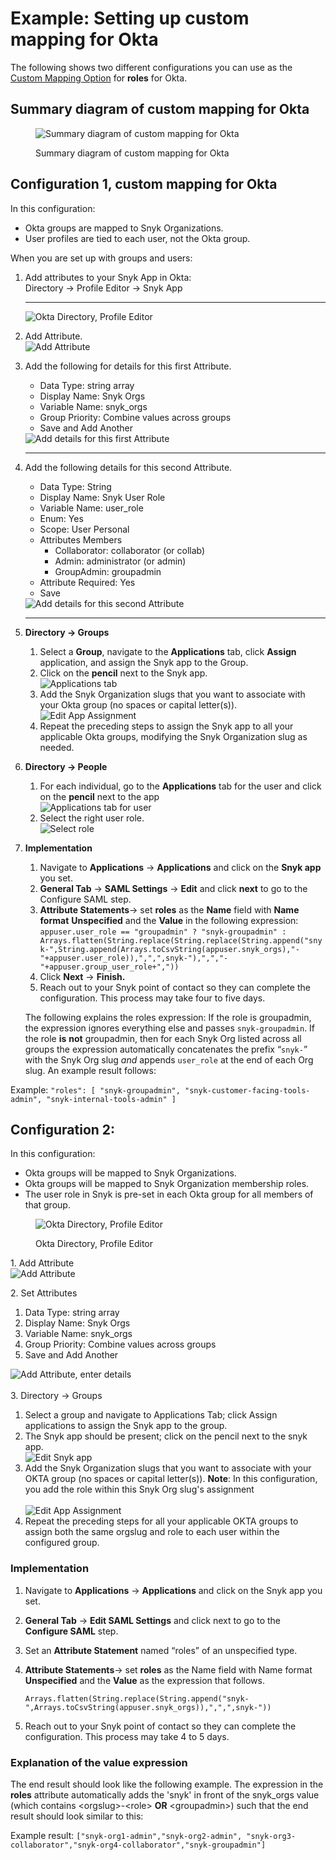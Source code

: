 # Example: Setting up custom mapping for Okta

The following shows two different configurations you can use as the [Custom Mapping Option](./) for **roles** for Okta.

## Summary diagram of custom mapping for Okta

<figure><img src="https://lh5.googleusercontent.com/cuQWU3uMkUSK-SZrKSdwt2V_vuaJ61bBqpDuTktQWmZ4vNcPsS-jfWsqiMg2lSmGIcPu9MKUJcaYqx4UbImYyWvPbUeqKuU0q4DQRssKnomHovfBnVuPWlwvyaQOrrworlAn_nMw" alt="Summary diagram of custom mapping for Okta"><figcaption><p>Summary diagram of custom mapping for Okta</p></figcaption></figure>

## Configuration 1, custom mapping for Okta

In this configuration:

* Okta groups are mapped to Snyk Organizations.
* User profiles are tied to each user, not the Okta group.

When you are set up with groups and users:

1.  Add attributes to your Snyk App in Okta:\
    Directory -> Profile Editor -> Snyk App

    ***

    <img src="https://lh5.googleusercontent.com/h6ww6L16tTWMVhzoVN5Y72oBo51X-WYidqMAO-pTmUksl7akFrgH463S_MMAKDGYdQYzVIYlvN0HCF7tlHMyyIqaQgfdoP9PP6UX7RIJhg-9fFtmLdVwM3tgjVj-h97yKBAS4jGl" alt="Okta Directory, Profile Editor" data-size="original">
2. Add Attribute.\
   ![Add Attribute](https://lh4.googleusercontent.com/R1sr6ZOerCRNxJhGS3ARf0Pebe0dC-tBLP\_80nARDd0LUGTjRY9jA1E-TiTtz4AQvk4aX-pAE\_\_h2S14kgEb6RTSRzZ4O\_1tOcBaCEwpTn2d4HaVuTynjN5D6qE4YSj3LZaiE5WN)
3.  Add the following for details for this first Attribute.

    * Data Type: string array
    * Display Name: Snyk Orgs
    * Variable Name: snyk\_orgs
    * Group Priority: Combine values across groups
    * Save and Add Another

    <img src="https://lh3.googleusercontent.com/sIXILVtJJeo9wbjzVSEVNmSVPwkMPeUu1j5yeBxi-mBEgwu4Ejn-4d0tZhtUZay2EV0PkN8wSE0uJgON3csAyXCEKVAAcpShqPKdbz_U1D3ghx5sTCEhBJliRYIIEOf72c3H1TS5" alt="Add details for this first Attribute" data-size="original">

    ***
4.  Add the following details for this second Attribute.

    * Data Type: String
    * Display Name: Snyk User Role
    * Variable Name: user\_role
    * Enum: Yes
    * Scope: User Personal
    * Attributes Members
      * Collaborator: collaborator (or collab)
      * Admin: administrator (or admin)
      * GroupAdmin: groupadmin
    * Attribute Required: Yes
    * Save

    <img src="https://lh3.googleusercontent.com/THGLLKFdDMvTnRrWkoWmC_LGq5GJlw2c9Ht9pLzk_-mUodeDbeFe4xO0F8jDB8Wwvvw-4CloAqFdSubc1VttSbSusmWqw0iju_dhzCuho_3im_uGNf1ShYaakMnT-Bxoizo-L7dB" alt="Add details for this second Attribute" data-size="original">

    ***
5. **Directory -> Groups**
   1. Select a **Group**, navigate to the **Applications** tab, click **Assign** application, and assign the Snyk app to the Group.
   2. Click on the **pencil** next to the Snyk app.\
      ![Applications tab](https://lh3.googleusercontent.com/X3ARoW\_GPcKqIvrowKVPGnBWgziZ4E87hCIRVXzvLkLXOuLvP9fS5y9D-yaCjyWCmr6Co-\_3JSA2ZS-MdM5gEF9JYRi4Ivid-tnijtkpQstm7XgFbhAlnZnRM9D1DKYUsnHm987R)
   3. Add the Snyk Organization slugs that you want to associate with your Okta group (no  spaces or capital letter(s)).\
      ![Edit App Assignment](https://lh5.googleusercontent.com/74SiCm6xOoCRnG9LEpMCeCCHyJA-8viDYL0yNbh0ZQeIpV8wuharGBXp6aIsJB0P1Zjbkn1g2vFr2EcxYawyfh\_axoGISUewc4fXara8oQ4BTsE8\_wlprwd1Df5CeVlYgGgoOjsj)
   4. Repeat the preceding steps to assign the Snyk app to all your applicable Okta groups, modifying the Snyk Organization slug as needed.
6. **Directory -> People**
   1. For each individual, go to the **Applications** tab for the user and click on the **pencil** next to the app\
      ![Applications tab for user](https://lh5.googleusercontent.com/7RnhYZ0E24ZoBXe00Zw9jQW\_WbPye2lciWm2qk3zG03mLY6JbsAY7saY-0b26zEGArnDw46MulIgg9XW7Dw9HCt-EODS5qSZquanpNlmfwDHUYL71BQILAfAYifxHf8UBE0BB3Ww)
   2. Select the right user role.\
      ![Select role](https://lh4.googleusercontent.com/XPclvljK5ZsmLx1Cu3odPCFWz0oj4ZRk9ZkdG-gTto3vMWZWtMQ\_ONHVggh-xHL1UkRwId1eJFh8rZwCrbfUGvhKlL9BBzi3U46d3HXYE8YzFMtS8EIJxBljOim5LvSMarKyNXyZ)
7.  **Implementation**

    1. Navigate to **Applications** -> **Applications** and click on the **Snyk app** you set.
    2. **General Tab** -> **SAML Settings** -> **Edit** and click **next** to go to the Configure SAML step.
    3. **Attribute Statements**-> set **roles** as the **Name** field with **Name format** **Unspecified** and the **Value** in the following expression:\
       `appuser.user_role == "groupadmin" ? "snyk-groupadmin" : Arrays.flatten(String.replace(String.replace(String.append("snyk-",String.append(Arrays.toCsvString(appuser.snyk_orgs),"-"+appuser.user_role)),",",",snyk-"),",","-"+appuser.group_user_role+","))`
    4. Click **Next** -> **Finish.**
    5. Reach out to your Snyk point of contact so they can complete the configuration. This process may take four to five days.

    The following explains the roles expression: If the role is groupadmin, the expression ignores everything else and passes `snyk-groupadmin`. If the role **is** **not** groupadmin, then for each Snyk Org listed across all groups the expression automatically concatenates the prefix “`snyk-`” with the Snyk Org slug _and_ appends `user_role` at the end of each Org slug. An example result follows:

Example: `"roles": [ "snyk-groupadmin", "snyk-customer-facing-tools-admin", "snyk-internal-tools-admin" ]`

## Configuration 2:

In this configuration:

* Okta groups will be mapped to Snyk Organizations.
* Okta groups will be mapped to Snyk Organization membership roles.
* The user role in Snyk is pre-set in each Okta group for all members of that group.

<figure><img src="https://lh5.googleusercontent.com/h6ww6L16tTWMVhzoVN5Y72oBo51X-WYidqMAO-pTmUksl7akFrgH463S_MMAKDGYdQYzVIYlvN0HCF7tlHMyyIqaQgfdoP9PP6UX7RIJhg-9fFtmLdVwM3tgjVj-h97yKBAS4jGl" alt="Okta Directory, Profile Editor"><figcaption><p>Okta Directory, Profile Editor</p></figcaption></figure>

1\. Add Attribute\
![Add Attribute](https://lh4.googleusercontent.com/R1sr6ZOerCRNxJhGS3ARf0Pebe0dC-tBLP\_80nARDd0LUGTjRY9jA1E-TiTtz4AQvk4aX-pAE\_\_h2S14kgEb6RTSRzZ4O\_1tOcBaCEwpTn2d4HaVuTynjN5D6qE4YSj3LZaiE5WN)

2\. Set Attributes

1. Data Type: string array
2. Display Name: Snyk Orgs
3. Variable Name: snyk\_orgs
4. Group Priority: Combine values across groups
5. Save and Add Another

![Add Attribute, enter details](https://lh3.googleusercontent.com/sIXILVtJJeo9wbjzVSEVNmSVPwkMPeUu1j5yeBxi-mBEgwu4Ejn-4d0tZhtUZay2EV0PkN8wSE0uJgON3csAyXCEKVAAcpShqPKdbz\_U1D3ghx5sTCEhBJliRYIIEOf72c3H1TS5)\
\
3\. Directory -> Groups

1. Select a group and navigate to Applications Tab; click Assign applications to assign the Snyk app to the group.
2. The Snyk app should be present; click on the pencil next to the snyk app.\
   ![Edit Snyk app](https://lh3.googleusercontent.com/X3ARoW\_GPcKqIvrowKVPGnBWgziZ4E87hCIRVXzvLkLXOuLvP9fS5y9D-yaCjyWCmr6Co-\_3JSA2ZS-MdM5gEF9JYRi4Ivid-tnijtkpQstm7XgFbhAlnZnRM9D1DKYUsnHm987R)
3. Add the Snyk Organization slugs that you want to associate with your OKTA group (no spaces or capital letter(s)). **Note**: In this configuration, you add the role within this Snyk Org slug's assignment\
   \
   ![Edit App Assignment](https://lh4.googleusercontent.com/qUN0SI64WQqAGCs2YPrvIW0lyZAyZDnGgpYe\_mXyGIPa2XqgBJJa3DBpg\_qGdoHxXql7kNrzrBkzY7T660es0qGcSH5wSbBw1DANk9f1\_q6SHDQXjxNFKRaVVCuZICVkFbnGYUz6)
4. Repeat the preceding steps for all your applicable OKTA groups to assign both the same orgslug and role to each user within the configured group.

### Implementation

1. Navigate to **Applications** -> **Applications** and click on the Snyk app you set.
2. **General Tab** -> **Edit SAML Settings** and click next to go to the **Configure SAML** step.
3. Set an **Attribute Statement** named “roles” of an unspecified type.
4.  **Attribute Statements**-> set **roles** as the Name field with Name format **Unspecified** and the **Value** as the expression that follows.

    `Arrays.flatten(String.replace(String.append("snyk-",Arrays.toCsvString(appuser.snyk_orgs)),",",",snyk-"))`
5. Reach out to your Snyk point of contact so they can complete the configuration. This process may take 4 to 5 days.

### **Explanation of the value expression**

The end result should look like the following example. The expression in the **roles** attribute automatically adds the 'snyk' in front of the snyk\_orgs value (which contains \<orgslug>-\<role> **OR** \<groupadmin>) such that the end result should look similar to this:

Example result: `["snyk-org1-admin","snyk-org2-admin", "snyk-org3-collaborator","snyk-org4-collaborator","snyk-groupadmin"]`

